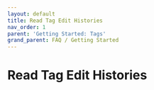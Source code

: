 ```yaml
---
layout: default
title: Read Tag Edit Histories
nav_order: 1
parent: 'Getting Started: Tags'
grand_parent: FAQ / Getting Started
---
```


# Read Tag Edit Histories
